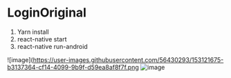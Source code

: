# LoginOriginal

1. Yarn install
2. react-native start
3. react-native run-android

![image](https://user-images.githubusercontent.com/56430293/153121675-b3137364-cf14-4099-9b9f-d59ea8af8f7f.png
![image](https://user-images.githubusercontent.com/56430293/153121730-ba8c5c0b-20f8-463e-a664-6eeaea37d23e.png)




 
